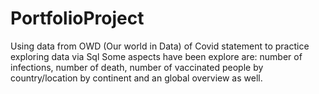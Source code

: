 # PortfolioProject
Using data from OWD (Our world in Data) of Covid statement to practice exploring data via Sql
Some aspects have been explore are: number of infections, number of death, number of vaccinated people by country/location by continent and an global overview as well.

